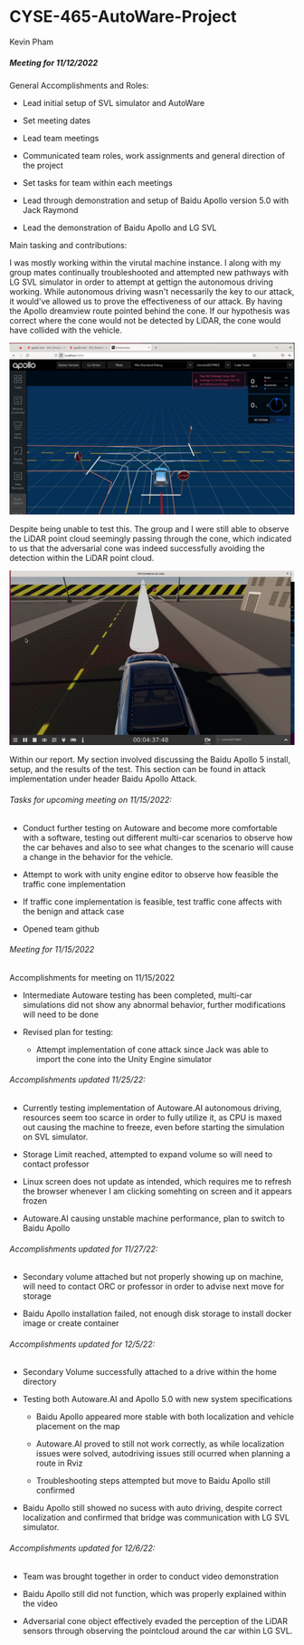 # CYSE-465-AutoWare-Project

Kevin Pham

##### Meeting for 11/12/2022

General Accomplishments and Roles:

- Lead initial setup of SVL simulator and AutoWare

- Set meeting dates

- Lead team meetings

- Communicated team roles, work assignments and general direction of the project

- Set tasks for team within each meetings

- Lead through demonstration and setup of Baidu Apollo version 5.0 with Jack Raymond

- Lead the demonstration of Baidu Apollo and LG SVL





Main tasking and contributions:

I was mostly working within the virutal machine instance. I along with my group mates continually troubleshooted and attempted new pathways with LG SVL simulator in order to attempt at gettign the autonomous driving working. While autonomous driving wasn't necessarily the key to our attack, it would've allowed us to prove the effectiveness of our attack. By having the Apollo dreamview route pointed behind the cone. If our hypothesis was correct where the cone would not be detected by LiDAR, the cone would have collided with the vehicle. 

![apollo_5](./images/apollo_5.JPG)



Despite being unable to test this. The group and I were still able to observe the LiDAR point cloud seemingly passing through the cone, which indicated to us that the adversarial cone was indeed successfully avoiding the detection within the LiDAR point cloud.

![cone](./images/cone.JPG)

Within our report. My section involved discussing the Baidu Apollo 5 install, setup, and the results of the test. This section can be found in attack implementation under header Baidu Apollo Attack.



###### Tasks for upcoming meeting on 11/15/2022:

- Conduct further testing on Autoware and become more comfortable with a software, testing out different multi-car scenarios to observe how the car behaves and also to see what changes to the scenario will cause a change in the behavior for the vehicle.

- Attempt to work with unity engine editor to observe how feasible the traffic cone implementation

- If traffic cone implementation is feasible, test traffic cone affects with the benign and attack case

- Opened team github

###### Meeting for 11/15/2022

Accomplishments for meeting on 11/15/2022

- Intermediate Autoware testing has been completed, multi-car simulations did not show any abnormal behavior, further modifications will need to be done

- Revised plan for testing:
  
  - Attempt implementation of cone attack since Jack was able to import the cone into the Unity Engine simulator

###### Accomplishments updated 11/25/22:

- Currently testing implementation of Autoware.AI autonomous driving, resources seem too scarce in order to fully utilize it, as CPU is maxed out causing the machine to freeze, even before starting the simulation on SVL simulator. 

- Storage Limit reached, attempted to expand volume so will need to contact professor

- Linux screen does not update as intended, which requires me to refresh the browser whenever I am clicking somehting on screen and it appears frozen

- Autoware.AI causing unstable machine performance, plan to switch to Baidu Apollo

###### Accomplishments updated for 11/27/22:

- Secondary volume attached but not properly showing up on machine, will need to contact ORC or professor in order to advise next move for storage

- Baidu Apollo installation failed, not enough disk storage to install docker image or create container

###### Accomplishments updated for 12/5/22:

- Secondary Volume successfully attached to a drive within the home directory

- Testing both Autoware.AI and Apollo 5.0 with new system specifications
  
  - Baidu Apollo appeared more stable with both localization and vehicle placement on the map
  
  - Autoware.AI proved to still not work correctly, as while localization issues were solved, autodriving issues still ocurred when planning a route in Rviz
  
  - Troubleshooting steps attempted but move to Baidu Apollo still confirmed

- Baidu Apollo still showed no sucess with auto driving, despite correct localization and confirmed that bridge was communication with LG SVL simulator.

###### Accomplishments updated for 12/6/22:

- Team was brought together in order to conduct video demonstration

- Baidu Apollo still did not function, which was properly explained within the video

- Adversarial cone object effectively evaded the perception of the LiDAR sensors through observing the pointcloud around the car within LG SVL.